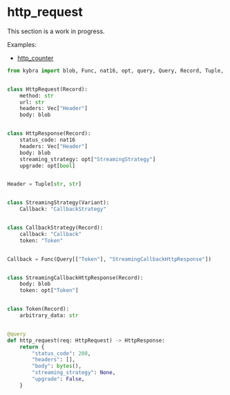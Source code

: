 # http_request

This section is a work in progress.

Examples:

-   [http_counter](https://github.com/demergent-labs/kybra/tree/main/examples/motoko_examples/http_counter)

```python
from kybra import blob, Func, nat16, opt, query, Query, Record, Tuple, Variant, Vec


class HttpRequest(Record):
    method: str
    url: str
    headers: Vec["Header"]
    body: blob


class HttpResponse(Record):
    status_code: nat16
    headers: Vec["Header"]
    body: blob
    streaming_strategy: opt["StreamingStrategy"]
    upgrade: opt[bool]


Header = Tuple[str, str]


class StreamingStrategy(Variant):
    Callback: "CallbackStrategy"


class CallbackStrategy(Record):
    callback: "Callback"
    token: "Token"


Callback = Func(Query[["Token"], "StreamingCallbackHttpResponse"])


class StreamingCallbackHttpResponse(Record):
    body: blob
    token: opt["Token"]


class Token(Record):
    arbitrary_data: str


@query
def http_request(req: HttpRequest) -> HttpResponse:
    return {
        "status_code": 200,
        "headers": [],
        "body": bytes(),
        "streaming_strategy": None,
        "upgrade": False,
    }
```
